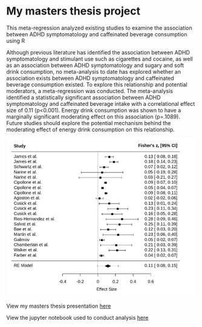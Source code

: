 # My masters thesis project
This meta-regression analyzed existing studies to examine the association between ADHD symptomatology and caffeinated beverage consumption using R

Although previous literature has identified the association between ADHD symptomatology and stimulant use such as cigarettes and cocaine, as well as an association between ADHD symptomatology and sugary and soft drink consumption, no meta-analysis to date has explored whether an association exists between ADHD symptomatology and caffeinated beverage consumption existed. To explore this relationship and potential moderators, a meta-regression was conducted. The meta-analysis identified a statistically significant association between ADHD symptomatology and caffeinated beverage intake with a correlational effect size of 0.11 (p<0.001). Energy drink consumption was shown to have a marginally significant moderating effect on this association (p=.1089). Future studies should explore the potential mechanism behind the moderating effect of energy drink consumption on this relationship.

![Forest Plot](forest_plot.png)

View my masters thesis presentation [here](thesis_defense_slides.pdf)

View the jupyter notebook used to conduct analysis [here](MetaAnalysisNotebook.ipynb)
